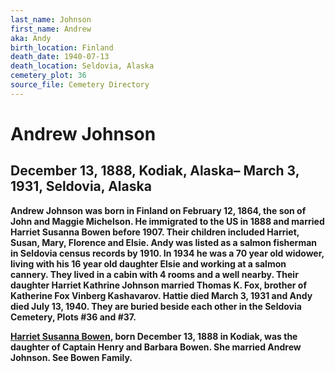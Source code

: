 ```yaml
---
last_name: Johnson
first_name: Andrew
aka: Andy
birth_location: Finland
death_date: 1940-07-13
death_location: Seldovia, Alaska
cemetery_plot: 36
source_file: Cemetery Directory
---
```

# Andrew Johnson

## December 13, 1888, Kodiak, Alaska– March 3, 1931, Seldovia, Alaska

**Andrew Johnson was born in Finland on February 12, 1864, the son of
John and Maggie Michelson. He immigrated to the US in 1888 and married
Harriet Susanna Bowen before 1907. Their children included Harriet,
Susan, Mary, Florence and Elsie. Andy was listed as a salmon fisherman
in Seldovia census records by 1910. In 1934 he was a 70 year old
widower, living with his 16 year old daughter Elsie and working at a
salmon cannery. They lived in a cabin with 4 rooms and a well nearby.
Their daughter Harriet Kathrine Johnson married Thomas K. Fox, brother
of Katherine Fox Vinberg Kashavarov. Hattie died March 3, 1931 and Andy
died July 13, 1940. They are buried beside each other in the Seldovia
Cemetery, Plots \#36 and \#37.**

**[Harriet Susanna Bowen](Bowen%20Family.doc), born December 13, 1888 in
Kodiak, was the daughter of Captain Henry and Barbara Bowen. She married
Andrew Johnson. See Bowen Family.**
